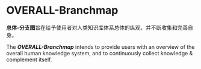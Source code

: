# OVERALL-Branchmap

**总体-分支图**旨在给予使用者对人类知识库体系总体的纵观，并不断收集和完善自身。

The ***OVERALL-Branchmap*** intends to provide users with an overview of the overall human knowledge system, and to continuously collect knowledge & complement itself.
